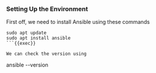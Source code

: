 
### Setting Up the Environment
First off, we need to install Ansible using these commands
```
sudo apt update
sudo apt install ansible
```{{exec}}

We can check the version using
```
ansible --version
```{{exec}}